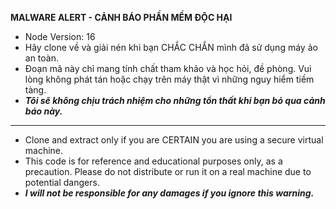 **MALWARE ALERT - CẢNH BÁO PHẦN MỀM ĐỘC HẠI**

- Node Version: 16
- Hãy clone về và giải nén khi bạn CHẮC CHẮN mình đã sử dụng máy ảo an toàn.
- Đoạn mã này chỉ mang tính chất tham khảo và học hỏi, đề phòng. Vui lòng không phát tán hoặc chạy trên máy thật vì những nguy hiểm tiềm tàng.
- ***Tôi sẽ không chịu trách nhiệm cho những tổn thất khi bạn bỏ qua cảnh báo này.***

******************************************************************************************************************************************************************************
- Clone and extract only if you are CERTAIN you are using a secure virtual machine.
- This code is for reference and educational purposes only, as a precaution. Please do not distribute or run it on a real machine due to potential dangers.
- ***I will not be responsible for any damages if you ignore this warning.***
